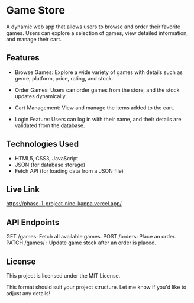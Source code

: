# Game Store

A dynamic web app that allows users to browse and order their favorite games. Users can explore a selection of games, view detailed information, and manage their cart.

## Features 

- Browse Games: Explore a wide variety of games with details such as genre, platform, price, rating, and stock.

- Order Games: Users can order games from the store, and the stock updates dynamically.

- Cart Management: View and manage the items added to the cart.

- Login Feature: Users can log in with their name, and their details are validated from the database.

## Technologies Used

- HTML5, CSS3, JavaScript
- JSON (for database storage)
- Fetch API (for loading data from a JSON file)

## Live Link

https://phase-1-project-nine-kappa.vercel.app/

## API Endpoints

GET /games: Fetch all available games.
POST /orders: Place an order.
PATCH /games/
: Update game stock after an order is placed.

## License 

This project is licensed under the MIT License.

This format should suit your project structure. Let me know if you'd like to adjust any details!
